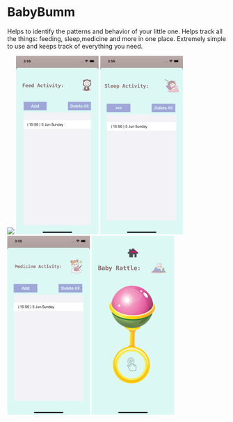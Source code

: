# BabyBumm

Helps to identify the patterns and behavior of your little one. Helps track all the things: feeding, sleep,medicine and more in one place. Extremely simple to use and keeps track of everything you need.

<p float="left">
  <img src="https://user-images.githubusercontent.com/63430143/172056917-e3163109-6616-4df0-8fda-9b38d8682ad1.png" width="190" >
  <img src="screenshot/Simulator%20Screen%20Shot%20-%20iPhone%2012%20-%202022-06-05%20at%2015.56.28.png " width="190" /> 
  <img src="screenshot/Simulator%20Screen%20Shot%20-%20iPhone%2012%20-%202022-06-05%20at%2015.56.33.png" width="190" />
  <img src="screenshot/Simulator%20Screen%20Shot%20-%20iPhone%2012%20-%202022-06-05%20at%2015.56.37.png" width="190" />
  <img src="screenshot/Simulator%20Screen%20Shot%20-%20iPhone%2012%20-%202022-06-05%20at%2015.56.41.png" width="190" />
</p>

